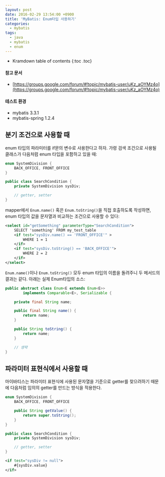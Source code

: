 ```yaml
---
layout: post
date: 2016-02-29 13:54:00 +0900
title: 'MyBatis: Enum타입 사용하기'
categories:
  - mybatis
tags:
  - java
  - mybatis
  - enum
---
```


* Kramdown table of contents
{:toc .toc}

#### 참고 문서

- [https://groups.google.com/forum/#!topic/mybatis-user/uKz_aOYMz4o](https://groups.google.com/forum/#!topic/mybatis-user/uKz_aOYMz4o)

#### 테스트 환경

- mybatis 3.3.1
- mybatis-spring 1.2.4

## 분기 조건으로 사용할 때

enum 타입의 파라미터를 if문의 변수로 사용한다고 하자. 가령 검색 조건으로 사용될 클래스가 다음처럼 enum 타입을 포함하고 있을 때:

```java
enum SystemDivision {
    BACK_OFFICE, FRONT_OFFICE
}

public class SearchCondition {
    private SystemDivision sysDiv;

    // getter, setter
}
```

mapper에서 `Enum.name()` 혹은 `Enum.toString()`을 직접 호출하도록 작성하면, enum 타입의 값을 문자열과 비교하는 조건으로 사용할 수 있다:

```xml
<select id="getSomething" parameterType="SearchCondition">
    SELECT 'something' FROM my_test_table
    <if test="sysDiv.name() == 'FRONT_OFFICE'" >
        WHERE 1 = 1
    </if>
    <if test="sysDiv.toString() == 'BACK_OFFICE'">
        WHERE 2 = 2
    </if>
</select>
```

`Enum.name()`이나 `Enum.toString()` 모두 enum 타입의 이름을 돌려주니 두 메서드의 결과는 같다. 아래는 실제 Enum타입의 소스:

```java
public abstract class Enum<E extends Enum<E>>
        implements Comparable<E>, Serializable {

    private final String name;

    public final String name() {
        return name;
    }

    public String toString() {
        return name;
    }

    // 생략
}
```

## 파라미터 표현식에서 사용할 때

마이바티스는 파라미터 표현식에 사용된 문자열을 기준으로 getter를 찾으려하기 때문에 다음처럼 임의의 getter를 만드는 방식을 적용한다.

```java
enum SystemDivision {
    BACK_OFFICE, FRONT_OFFICE

    public String getValue() {
		return super.toString();
	}
}

public class SearchCondition {
    private SystemDivision sysDiv;

    // getter, setter
}
```

```xml
<if test="sysDiv != null">
    #{sysDiv.value}
</if>
```
